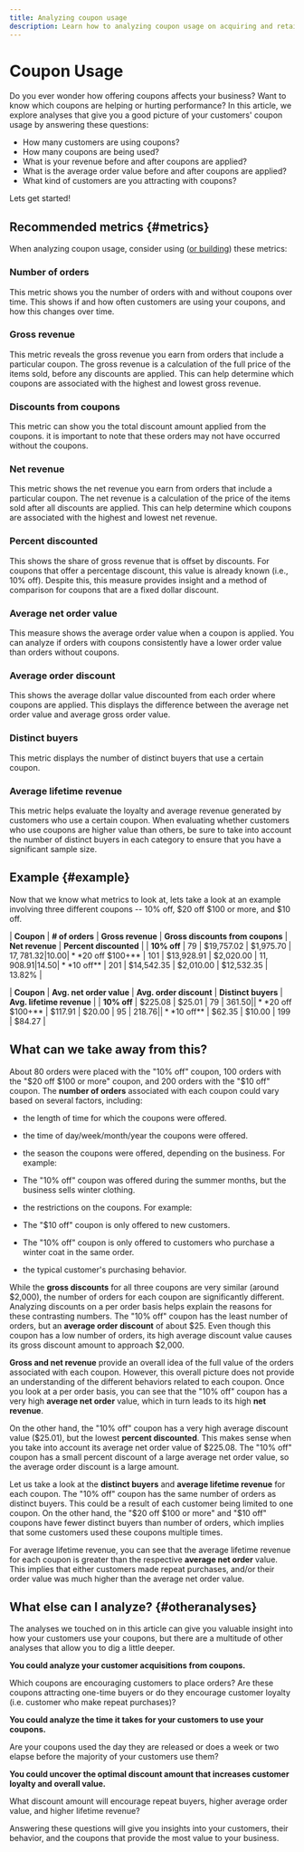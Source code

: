 ```yaml
---
title: Analyzing coupon usage
description: Learn how to analyzing coupon usage on acquiring and retaining customers. 
---
```

# Coupon Usage

Do you ever wonder how offering coupons affects your business? Want to know which coupons are helping or hurting performance? In this article, we explore analyses that give you a good picture of your customers' coupon usage by answering these questions:

* How many customers are using coupons?
* How many coupons are being used?
* What is your revenue before and after coupons are applied?
* What is the average order value before and after coupons are applied?
* What kind of customers are you attracting with coupons?

Lets get started!

## Recommended metrics {#metrics}

When analyzing coupon usage, consider using ([or building](../../data-user/reports/ess-manage-data-metrics.md)) these metrics:

### Number of orders

This metric shows you the number of orders with and without coupons over time. This shows if and how often customers are using your coupons, and how this changes over time.

### Gross revenue

This metric reveals the gross revenue you earn from orders that include a particular coupon. The gross revenue is a calculation of the full price of the items sold, before any discounts are applied. This can help determine which coupons are associated with the highest and lowest gross revenue.

### Discounts from coupons

This metric can show you the total discount amount applied from the coupons. it is important to note that these orders may not have occurred without the coupons.

### Net revenue

This metric shows the net revenue you earn from orders that include a particular coupon. The net revenue is a calculation of the price of the items sold after all discounts are applied. This can help determine which coupons are associated with the highest and lowest net revenue.

### Percent discounted

This shows the share of gross revenue that is offset by discounts. For coupons that offer a percentage discount, this value is already known (i.e., 10% off). Despite this, this measure provides insight and a method of comparison for coupons that are a fixed dollar discount.

### Average net order value

This measure shows the average order value when a coupon is applied. You can analyze if orders with coupons consistently have a lower order value than orders without coupons.

### Average order discount

This shows the average dollar value discounted from each order where coupons are applied. This displays the difference between the average net order value and average gross order value.

### Distinct buyers

This metric displays the number of distinct buyers that use a certain coupon.

### Average lifetime revenue

This metric helps evaluate the loyalty and average revenue generated by customers who use a certain coupon. When evaluating whether customers who use coupons are higher value than others, be sure to take into account the number of distinct buyers in each category to ensure that you have a significant sample size.

## Example {#example}

Now that we know what metrics to look at, lets take a look at an example involving three different coupons -- 10% off, $20 off $100 or more, and $10 off.

| **Coupon** | **# of orders** | **Gross revenue** | **Gross discounts from coupons** | **Net revenue** | **Percent discounted** |
| **10% off** | 79 | $19,757.02 | $1,975.70 | $17,781.32 | 10.00% |
| **$20 off $100+** | 101 | $13,928.91 | $2,020.00 | $11,908.91 | 14.50% |
| **$10 off** | 201 | $14,542.35 | $2,010.00 | $12,532.35 | 13.82% |


| **Coupon** | **Avg. net order value** | **Avg. order discount** | **Distinct buyers** | **Avg. lifetime revenue** |
| **10% off** | $225.08 | $25.01 | 79 | $361.50 |
| **$20 off $100+** | $117.91 | $20.00 | 95 | $218.76 |
| **$10 off** | $62.35 | $10.00 | 199 | $84.27 |

## What can we take away from this?

About 80 orders were placed with the "10% off" coupon, 100 orders with the "$20 off $100 or more" coupon, and 200 orders with the "$10 off" coupon. The **number of orders** associated with each coupon could vary based on several factors, including:

* the length of time for which the coupons were offered.
* the time of day/week/month/year the coupons were offered.
* the season the coupons were offered, depending on the business. For example:
* The "10% off" coupon was offered during the summer months, but the business sells winter clothing.

* the restrictions on the coupons. For example:
* The "$10 off" coupon is only offered to new customers.
* The "10% off" coupon is only offered to customers who purchase a winter coat in the same order.

* the typical customer's purchasing behavior.

While the **gross discounts** for all three coupons are very similar (around $2,000), the number of orders for each coupon are significantly different. Analyzing discounts on a per order basis helps explain the reasons for these contrasting numbers. The "10% off" coupon has the least number of orders, but an **average order discount** of about $25. Even though this coupon has a low number of orders, its high average discount value causes its gross discount amount to approach $2,000.

**Gross and net revenue** provide an overall idea of the full value of the orders associated with each coupon. However, this overall picture does not provide an understanding of the different behaviors related to each coupon. Once you look at a per order basis, you can see that the "10% off" coupon has a very high **average net order** value, which in turn leads to its high **net revenue**.

On the other hand, the "10% off" coupon has a very high average discount value ($25.01), but the lowest **percent discounted**. This makes sense when you take into account its average net order value of $225.08. The "10% off" coupon has a small percent discount of a large average net order value, so the average order discount is a large amount.

Let us take a look at the **distinct buyers** and **average lifetime revenue** for each coupon. The "10% off" coupon has the same number of orders as distinct buyers. This could be a result of each customer being limited to one coupon. On the other hand, the "$20 off $100 or more" and "$10 off" coupons have fewer distinct buyers than number of orders, which implies that some customers used these coupons multiple times.

For average lifetime revenue, you can see that the average lifetime revenue for each coupon is greater than the respective **average net order** value. This implies that either customers made repeat purchases, and/or their order value was much higher than the average net order value.

## What else can I analyze? {#otheranalyses}

The analyses we touched on in this article can give you valuable insight into how your customers use your coupons, but there are a multitude of other analyses that allow you to dig a little deeper.

**You could analyze your customer acquisitions from coupons.**

Which coupons are encouraging customers to place orders? Are these coupons attracting one-time buyers or do they encourage customer loyalty (i.e. customer who make repeat purchases)?

**You could analyze the time it takes for your customers to use your coupons.**

Are your coupons used the day they are released or does a week or two elapse before the majority of your customers use them?

**You could uncover the optimal discount amount that increases customer loyalty and overall value.**

What discount amount will encourage repeat buyers, higher average order value, and higher lifetime revenue?

Answering these questions will give you insights into your customers, their behavior, and the coupons that provide the most value to your business.